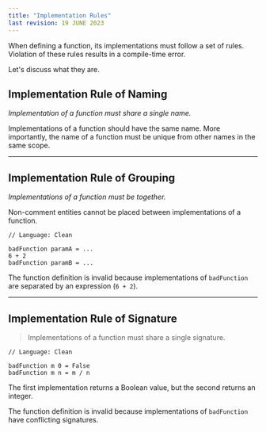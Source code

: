 ```yaml
---
title: "Implementation Rules"
last revision: 19 JUNE 2023
---
```


When defining a function, its implementations must follow a set of rules.
Violation of these rules results in a compile-time error.

Let's discuss what they are.

## Implementation Rule of Naming

*Implementation of a function must share a single name.*

Implementations of a function should have the same name.
More importantly, the name of a function must be unique from other names in the same scope.

---

## Implementation Rule of Grouping

*Implementations of a function must be together.*

Non-comment entities cannot be placed between implementations of a function.

```
// Language: Clean

badFunction paramA = ...
6 + 2
badFunction paramB = ...
```

The function definition is invalid because implementations of `badFunction` are separated by an expression (`6 + 2`).

---

## Implementation Rule of Signature

> Implementations of a function must share a single signature.

```
// Language: Clean

badFunction m 0 = False
badFunction m n = m / n
```

The first implementation returns a Boolean value, but the second returns an integer.

The function definition is invalid because implementations of `badFunction` have conflicting signatures.